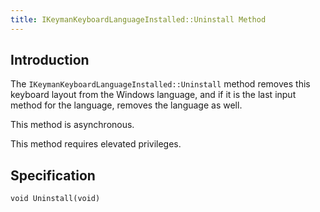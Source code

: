 ```yaml
---
title: IKeymanKeyboardLanguageInstalled::Uninstall Method
---
```


## Introduction

The `IKeymanKeyboardLanguageInstalled::Uninstall` method removes this
keyboard layout from the Windows language, and if it is the last input
method for the language, removes the language as well.

This method is asynchronous.

This method requires elevated privileges.

## Specification

``` clike
void Uninstall(void)
```
